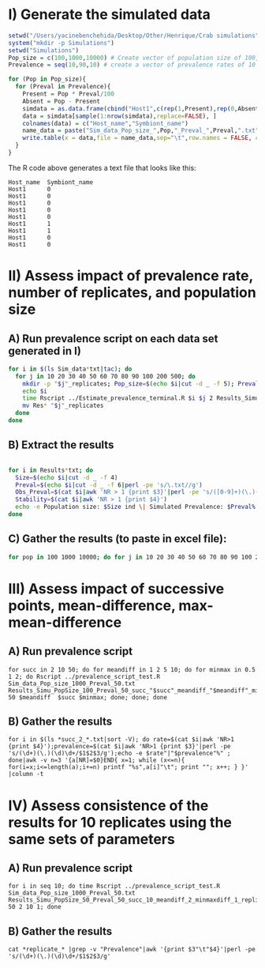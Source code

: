 # I) Generate the simulated data
```r
setwd("/Users/yacinebenchehida/Desktop/Other/Henrique/Crab simulations")
system("mkdir -p Simulations")
setwd("Simulations")
Pop_size = c(100,1000,10000) # Create vector of population size of 100, 1000 and 10000 individuals
Prevalence = seq(10,90,10) # create a vector of prevalence rates of 10 to 90 %

for (Pop in Pop_size){
  for (Preval in Prevalence){
    Present = Pop * Preval/100
    Absent = Pop - Present
    simdata = as.data.frame(cbind("Host1",c(rep(1,Present),rep(0,Absent))))
    data = simdata[sample(1:nrow(simdata),replace=FALSE), ]
    colnames(data) = c("Host_name","Symbiont_name")
    name_data = paste("Sim_data_Pop_size_",Pop,"_Preval_",Preval,".txt",sep="")
    write.table(x = data,file = name_data,sep="\t",row.names = FALSE, col.names = TRUE,quote = FALSE)
  }
}
```

The R code above generates a text file that looks like this: 
```
Host_name  Symbiont_name
Host1      0
Host1      0
Host1      0
Host1      0
Host1      0
Host1      1
Host1      1
Host1      0
Host1      0
```

#  II) Assess impact of prevalence rate, number of replicates, and population size
## A) Run prevalence script on each data set generated in I)
```bash
for i in $(ls Sim_data*txt|tac); do
  for j in 10 20 30 40 50 60 70 80 90 100 200 500; do
    mkdir -p "$j"_replicates; Pop_size=$(echo $i|cut -d _ -f 5); Preval=$(echo $i|cut -d _ -f 7|perl -pe 's/\.txt//g')
    echo $i
    time Rscript ../Estimate_prevalence_terminal.R $i $j 2 Results_Simu_PopSize_"$Pop_size"_Preval_"$Preval" 10
    mv Res* "$j"_replicates
  done
done
```

## B) Extract the results 
```bash

for i in Results*txt; do
  Size=$(echo $i|cut -d _ -f 4)
  Preval=$(echo $i|cut -d _ -f 6|perl -pe 's/\.txt//g')
  Obs_Preval=$(cat $i|awk 'NR > 1 {print $3}'|perl -pe 's/([0-9]+)(\.)(\d\d).+/$1$2$3/g')
  Stability=$(cat $i|awk 'NR > 1 {print $4}')
  echo -e Population size: $Size ind \| Simulated Prevalence: $Preval% \| Inferred Prevalence: $Obs_Preval% \| Stable from: $Stability Samples
done
```

## C) Gather the results (to paste in excel file):
```bash
for pop in 100 1000 10000; do for j in 10 20 30 40 50 60 70 80 90 100 200 500; do cd "$j"_replicates; for i in *_"$pop"_*.txt; do Samp=$(echo $i|cut -d _ -f 4|perl -pe 's/\.txt//g'); Prev=$(echo $i|cut -d _ -f 6|perl -pe 's/\.txt//g'); rate=$(cat $i|awk 'NR>1 {print $4}');prevalence=$(cat $i|awk 'NR>1 {print $3}'|perl -pe 's/(\d+)(\.)(\d)\d+/$1$2$3/g');  echo -e $Samp"\t"$Prev"\t"$rate"|"$prevalence"%";  done|awk '{print $3}'|perl -pe 's/\n/\t/g';cd ..;  echo -e "\n"; done|perl -pe 's/^\n$//g'; done

```

#  III) Assess impact of successive points, mean-difference, max-mean-difference
## A) Run prevalence script 
```{bash}
for succ in 2 10 50; do for meandiff in 1 2 5 10; do for minmax in 0.5 1 2; do Rscript ../prevalence_script_test.R Sim_data_Pop_size_1000_Preval_50.txt Results_Simu_PopSize_100_Preval_50_succ_"$succ"_meandiff_"$meandiff"_minmaxdiff_"$minmax" 50 $meandiff  $succ $minmax; done; done; done

```

## B) Gather the results
```{bash}
for i in $(ls *succ_2_*.txt|sort -V); do rate=$(cat $i|awk 'NR>1 {print $4}');prevalence=$(cat $i|awk 'NR>1 {print $3}'|perl -pe 's/(\d+)(\.)(\d)\d+/$1$2$3/g');echo -e $rate"|"$prevalence"%" ; done|awk -v n=3 '{a[NR]=$0}END{ x=1; while (x<=n){ for(i=x;i<=length(a);i+=n) printf "%s",a[i]"\t"; print ""; x++; } }' |column -t

```

#  IV) Assess consistence of the results for 10 replicates using the same sets of parameters
## A) Run prevalence script
```{bash}
for i in seq 10; do time Rscript ../prevalence_script_test.R Sim_data_Pop_size_1000_Preval_50.txt Results_Simu_PopSize_50_Preval_50_succ_10_meandiff_2_minmaxdiff_1_replicate_"$i" 50 2 10 1; done

```

## B) Gather the results
```{bash}
cat *replicate_* |grep -v "Prevalence"|awk '{print $3"\t"$4}'|perl -pe 's/(\d+)(\.)(\d)\d+/$1$2$3/g'
```
